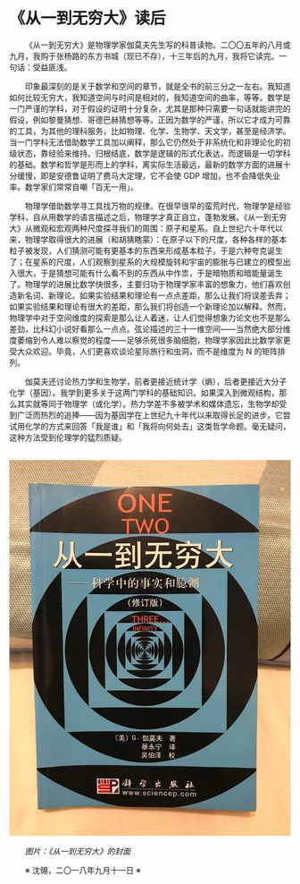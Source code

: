 # 《从一到无穷大》读后

&emsp;&emsp;《从一到无穷大》是物理学家伽莫夫先生写的科普读物。二〇〇五年的八月或九月，我购于张杨路的东方书城（现已不存），十三年后的九月，我将它读完。一句话：受益匪浅。

&emsp;&emsp;印象最深刻的是关于数学和空间的章节，就是全书的前三分之一左右。我知道如何比较无穷大，我知道空间与时间是相对的，我知道空间的曲率，等等。数学是一门严谨的学科，对于假设的证明十分复杂，尤其是那种只需要一句话就能讲完的假设，例如黎曼猜想、哥德巴赫猜想等等。正因为数学的严谨，所以它才成为可靠的工具，为其他的理科服务，比如物理、化学、生物学、天文学，甚至是经济学。当一门学科无法借助数学工具加以阐释，那么它仍然处于非系统化和非理论化的初级状态，靠经验来维持。归根结底，数学是逻辑的形式化表达，而逻辑是一切学科的基础。数学和哲学是形而上的学科，离实际生活最远，最新的数学方面的进展十分缓慢，即是安德鲁证明了费马大定理，它不会使 GDP 增加，也不会降低失业率。数学家们常常自嘲「百无一用」。

&emsp;&emsp;物理学借助数学寻工具找万物的规律。在很早很早的蛮荒时代，物理学是经验学科，自从用数学的语言描述之后，物理学才真正自立，蓬勃发展。《从一到无穷大》从微观和宏观两种尺度探寻我们的周围：原子和星系。自上世纪六十年代以来，物理学取得很大的进展（和胡猜瞎蒙）：在原子以下的尺度，各种各样的基本粒子被发现，人们猜测可能有更基本的东西来形成基本粒子，于是六种夸克诞生了；在星系的尺度，人们观察到星系的大规模旋转和宇宙的膨胀与已建立的模型出入很大，于是猜想可能有什么看不到的东西从中作祟，于是暗物质和暗能量诞生了。物理学的进展比数学快很多，主要归功于物理学家丰富的想象力，他们喜欢创造新名词、新理论。如果实验结果和理论有一点点差距，那么让我们将误差丢弃；如果实验结果和理论有很大的差距，那么我们将创造一个新理论加以解释。然而，物理学中对于空间维度的探索是那么让人着迷，让人们觉得想象力论文也不是那么差劲，比科幻小说好看那么一点点。弦论描述的三十一维空间——当然绝大部分维度萎缩到令人难以察觉的程度——足够杀死很多脑细胞，物理学家因此比数学家更受大众欢迎。毕竟，人们更喜欢谈论星际旅行和虫洞，而不是维度为 N 的矩阵排列。

&emsp;&emsp;伽莫夫还讨论热力学和生物学，前者更接近统计学（熵），后者更接近大分子化学（基因）。我学到更多关于这两门学科的基础知识。如果深入到微观结构，那么其实就等同于物理学（或化学）。热力学差不多被学术和媒体遗忘，生物学却受到广泛而热烈的追捧——因为基因学在上世纪九十年代以来取得长足的进步。它尝试用化学的方式来回答「我是谁」和「我将向何处去」这类哲学命题。毫无疑问，这种方法受到伦理学的猛烈质疑。

&emsp;&emsp;![从一到无穷大](https://github.com/voyageplanet/treatise/blob/master/_img_/20180911-from-1-to-infinity.jpg)

&emsp;&emsp;_图片：《从一到无穷大》的封面_

&emsp;&emsp;※ 沈翎，二〇一八年九月十一日 ※
